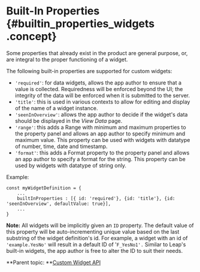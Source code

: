 # Built-In Properties {#builtin_properties_widgets .concept}

Some properties that already exist in the product are general purpose, or, are integral to the proper functioning of a widget.

The following built-in properties are supported for custom widgets:

-   `'required'`: for data widgets, allows the app author to ensure that a value is collected. Requiredness will be enforced beyond the UI; the integrity of the data will be enforced when it is submitted to the server.
-   `'title'`: this is used in various contexts to allow for editing and display of the name of a widget instance.
-   `'seenInOverview'`: allows the app author to decide if the widget's data should be displayed in the *View Data* page.
-   `'range'`: this adds a Range with minimum and maximum properties to the property panel and allows an app author to specify minimum and maximum value. This property can be used with widgets with datatype of number, time, date and timestamp.
-   `'format'`: this adds a Format property to the property panel and allows an app author to specify a format for the string. This property can be used by widgets with datatype of string only.

Example:

``` {#codeblock_ngp_vcn_jyb}
const myWidgetDefinition = {
    ...
    builtInProperties : [{ id: 'required'}, {id: 'title'}, {id: 'seenInOverview', defaultValue: true}],
    ...
}
```

**Note:** All widgets will be implicitly given an `ID` property. The default value of this property will be auto-incrementing unique value based on the last substring of the widget definition's id. For example, a widget with an id of `'example.YesNo'` will result in a default ID of '`F_YesNo1'.` Similar to Leap's built-in widgets, the app author is free to alter the ID to suit their needs.

**Parent topic: **[Custom Widget API](customwidgetapi_landing.md)

